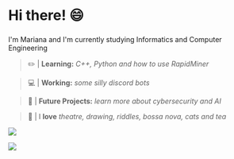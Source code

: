 # Hi there! 😄



###
I'm Mariana and I'm currently studying Informatics and Computer Engineering


>  ✏️ | **Learning:** *C++, Python and how to use RapidMiner* 

>  💻 | **Working:** *some silly discord bots* 

>  🔭 | **Future Projects:** *learn more about cybersecurity and AI*

>  🌴 | I **love** *theatre, drawing, riddles, bossa nova, cats and tea*


![](https://lh6.googleusercontent.com/proxy/hPaUA5wWf2BQf0XzX2yIM-kJU8w5FRySBZTbY3xHcwBW91g8qOD0l9chW5S6KXmxC97i7wprqu9RaoEFBWasizX_INewIzn0VpkVi2_88NuOrdJ48JJG1QHg9rPTLNt8rnPdLLr1ZSM=s0-d)


<img src="https://github-readme-stats.vercel.app/api?username=golangis&&show_icons=true&title_color=00d187&icon_color=00ffff&text_color=2f7add&bg_color=151515">
